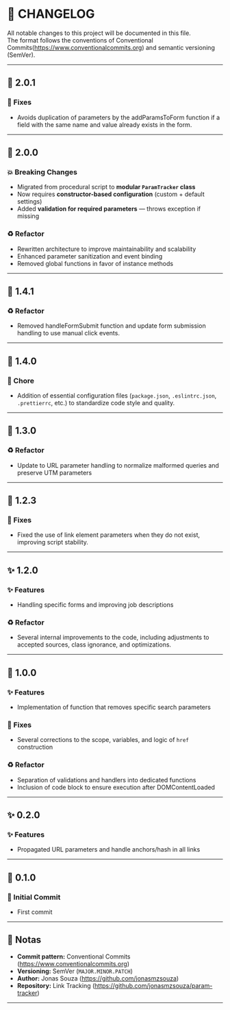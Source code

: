# 📜 CHANGELOG

All notable changes to this project will be documented in this file.  
The format follows the conventions of Conventional Commits(https://www.conventionalcommits.org) and semantic versioning (SemVer).

---

## 🐞 2.0.1
### 🐛 Fixes
- Avoids duplication of parameters by the addParamsToForm function if a field with the same name and value already exists in the form.

---

## 🚀 2.0.0

### 💥 Breaking Changes
- Migrated from procedural script to **modular `ParamTracker` class**
- Now requires **constructor-based configuration** (custom + default settings)
- Added **validation for required parameters** — throws exception if missing

### ♻️ Refactor
- Rewritten architecture to improve maintainability and scalability
- Enhanced parameter sanitization and event binding
- Removed global functions in favor of instance methods

---

## 🔁 1.4.1
### ♻️ Refactor
- Removed handleFormSubmit function and update form submission handling to use manual click events.

---

## 🧩 1.4.0
### 🔧 Chore
- Addition of essential configuration files (`package.json`, `.eslintrc.json`, `.prettierrc`, etc.) to standardize code style and quality.

---

## 🔁 1.3.0
### ♻️ Refactor
- Update to URL parameter handling to normalize malformed queries and preserve UTM parameters

---

## 🐞 1.2.3
### 🐛 Fixes
- Fixed the use of link element parameters when they do not exist, improving script stability.

---

## ✨ 1.2.0
### ✨ Features
- Handling specific forms and improving job descriptions 

### ♻️ Refactor
- Several internal improvements to the code, including adjustments to accepted sources, class ignorance, and optimizations.

---

## 🚀 1.0.0
### ✨ Features
- Implementation of function that removes specific search parameters

### 🐛 Fixes
- Several corrections to the scope, variables, and logic of `href` construction

### ♻️ Refactor
- Separation of validations and handlers into dedicated functions
- Inclusion of code block to ensure execution after DOMContentLoaded

---

## ✨ 0.2.0
### ✨ Features
- Propagated URL parameters and handle anchors/hash in all links  

---

## 🎉 0.1.0
### 🎯 Initial Commit
- First commit  

---

## 📘 Notas

- **Commit pattern:** Conventional Commits (https://www.conventionalcommits.org)  
- **Versioning:** SemVer (`MAJOR.MINOR.PATCH`)
- **Author:** Jonas Souza (https://github.com/jonasmzsouza)
- **Repository:** Link Tracking (https://github.com/jonasmzsouza/param-tracker)

---